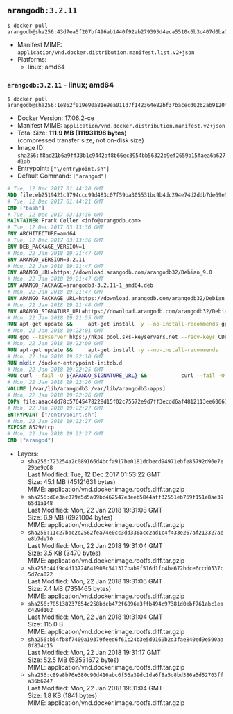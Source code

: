 ## `arangodb:3.2.11`

```console
$ docker pull arangodb@sha256:43d7ea5f207bf496ab1440f92ab279393d4eca5510c6b3c407d0ba105fb6a5b7
```

-	Manifest MIME: `application/vnd.docker.distribution.manifest.list.v2+json`
-	Platforms:
	-	linux; amd64

### `arangodb:3.2.11` - linux; amd64

```console
$ docker pull arangodb@sha256:1e862f019e90a81e9ea011d7f142364e82bf37bacecd0262ab9120f7c894bb33
```

-	Docker Version: 17.06.2-ce
-	Manifest MIME: `application/vnd.docker.distribution.manifest.v2+json`
-	Total Size: **111.9 MB (111931198 bytes)**  
	(compressed transfer size, not on-disk size)
-	Image ID: `sha256:f8ad21b6a9ff33b1c9442af8b66ec3954bb56322b9ef2659b15faea6b627d1ab`
-	Entrypoint: `["\/entrypoint.sh"]`
-	Default Command: `["arangod"]`

```dockerfile
# Tue, 12 Dec 2017 01:44:20 GMT
ADD file:eb2519421c9794ccc99d483c07f59ba305531bc9b4dc294e74d2ddb7de69e52a in / 
# Tue, 12 Dec 2017 01:44:21 GMT
CMD ["bash"]
# Tue, 12 Dec 2017 03:13:36 GMT
MAINTAINER Frank Celler <info@arangodb.com>
# Tue, 12 Dec 2017 03:13:36 GMT
ENV ARCHITECTURE=amd64
# Tue, 12 Dec 2017 03:13:36 GMT
ENV DEB_PACKAGE_VERSION=1
# Mon, 22 Jan 2018 19:21:47 GMT
ENV ARANGO_VERSION=3.2.11
# Mon, 22 Jan 2018 19:21:47 GMT
ENV ARANGO_URL=https://download.arangodb.com/arangodb32/Debian_9.0
# Mon, 22 Jan 2018 19:21:47 GMT
ENV ARANGO_PACKAGE=arangodb3-3.2.11-1_amd64.deb
# Mon, 22 Jan 2018 19:21:47 GMT
ENV ARANGO_PACKAGE_URL=https://download.arangodb.com/arangodb32/Debian_9.0/amd64/arangodb3-3.2.11-1_amd64.deb
# Mon, 22 Jan 2018 19:21:48 GMT
ENV ARANGO_SIGNATURE_URL=https://download.arangodb.com/arangodb32/Debian_9.0/amd64/arangodb3-3.2.11-1_amd64.deb.asc
# Mon, 22 Jan 2018 19:21:55 GMT
RUN apt-get update &&     apt-get install -y --no-install-recommends gpg dirmngr     &&     rm -rf /var/lib/apt/lists/*
# Mon, 22 Jan 2018 19:22:01 GMT
RUN gpg --keyserver hkps://hkps.pool.sks-keyservers.net --recv-keys CD8CB0F1E0AD5B52E93F41E7EA93F5E56E751E9B
# Mon, 22 Jan 2018 19:22:09 GMT
RUN apt-get update &&     apt-get install -y --no-install-recommends         libjemalloc1         ca-certificates         pwgen         curl     &&     rm -rf /var/lib/apt/lists/*
# Mon, 22 Jan 2018 19:22:10 GMT
RUN mkdir /docker-entrypoint-initdb.d
# Mon, 22 Jan 2018 19:22:25 GMT
RUN curl --fail -O ${ARANGO_SIGNATURE_URL} &&           curl --fail -O ${ARANGO_PACKAGE_URL} &&             gpg --verify ${ARANGO_PACKAGE}.asc &&     (echo arangodb3 arangodb3/password password test | debconf-set-selections) &&     (echo arangodb3 arangodb3/password_again password test | debconf-set-selections) &&     DEBIAN_FRONTEND="noninteractive" dpkg -i ${ARANGO_PACKAGE} &&     rm -rf /var/lib/arangodb3/* &&     sed -ri         -e 's!127\.0\.0\.1!0.0.0.0!g'         -e 's!^(file\s*=).*!\1 -!'         -e 's!^#\s*uid\s*=.*!uid = arangodb!'         -e 's!^#\s*gid\s*=.*!gid = arangodb!'         /etc/arangodb3/arangod.conf     &&     rm -f ${ARANGO_PACKAGE}*
# Mon, 22 Jan 2018 19:22:26 GMT
VOLUME [/var/lib/arangodb3 /var/lib/arangodb3-apps]
# Mon, 22 Jan 2018 19:22:26 GMT
COPY file:aaac4dd78c57645478228d15f02c75572e9d7ff3ecdd6af4812113ee60663d86 in /entrypoint.sh 
# Mon, 22 Jan 2018 19:22:27 GMT
ENTRYPOINT ["/entrypoint.sh"]
# Mon, 22 Jan 2018 19:22:27 GMT
EXPOSE 8529/tcp
# Mon, 22 Jan 2018 19:22:27 GMT
CMD ["arangod"]
```

-	Layers:
	-	`sha256:723254a2c089166d4bcfa917be0181ddbecd94971ebfe85792d96e7e29be9c68`  
		Last Modified: Tue, 12 Dec 2017 01:53:22 GMT  
		Size: 45.1 MB (45121631 bytes)  
		MIME: application/vnd.docker.image.rootfs.diff.tar.gzip
	-	`sha256:d0e3ac079e5d5a09bc462547e3eeb5844aff32551eb769f151e8ae3965d1a148`  
		Last Modified: Mon, 22 Jan 2018 19:31:08 GMT  
		Size: 6.9 MB (6921004 bytes)  
		MIME: application/vnd.docker.image.rootfs.diff.tar.gzip
	-	`sha256:11c27bbc2e2562fea74e0cc3dd336acc2ad1c4f433e267af213327aee8b7de70`  
		Last Modified: Mon, 22 Jan 2018 19:31:04 GMT  
		Size: 3.5 KB (3470 bytes)  
		MIME: application/vnd.docker.image.rootfs.diff.tar.gzip
	-	`sha256:44f9c4d13724641908c541317bab9f516d1fc4ba672bdce6ccd0537c5d7ca022`  
		Last Modified: Mon, 22 Jan 2018 19:31:06 GMT  
		Size: 7.4 MB (7351465 bytes)  
		MIME: application/vnd.docker.image.rootfs.diff.tar.gzip
	-	`sha256:785138237654c258bdcb472f6896a3ffb494c97381d0ebf761abc1eac429d102`  
		Last Modified: Mon, 22 Jan 2018 19:31:04 GMT  
		Size: 115.0 B  
		MIME: application/vnd.docker.image.rootfs.diff.tar.gzip
	-	`sha256:b54fb8f7409a19379feed6f61c24b3e5d9169b2d3fae840ed9e590aa0f834c15`  
		Last Modified: Mon, 22 Jan 2018 19:31:17 GMT  
		Size: 52.5 MB (52531672 bytes)  
		MIME: application/vnd.docker.image.rootfs.diff.tar.gzip
	-	`sha256:c89a8b76e380c90d416abc6f56a39dc1da6f8a5d8bd386a5d52703ffa36b6247`  
		Last Modified: Mon, 22 Jan 2018 19:31:04 GMT  
		Size: 1.8 KB (1841 bytes)  
		MIME: application/vnd.docker.image.rootfs.diff.tar.gzip
